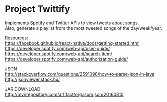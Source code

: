 # Project Twittify

Implements Spotify and Twitter APIs to view tweets about songs.<br>
Also, generate a playlist from the most tweeted songs of the day/week/year.

Resources:<br>
https://facebook.github.io/react-native/docs/getting-started.html<br>
https://developer.spotify.com/web-api/user-guide/<br>
https://developer.spotify.com/web-api/search-item/<br>
https://developer.spotify.com/web-api/authorization-guide/<br>

JSON<br>
http://stackoverflow.com/questions/2591098/how-to-parse-json-in-java<br>
http://jsonviewer.stack.hu/<br>

JAR DOWNLOAD<br>
http://mvnrepository.com/artifact/org.json/json/20160810
